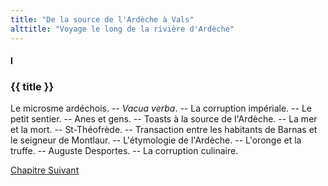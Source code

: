 ```yaml
---
title: "De la source de l'Ardèche à Vals"
alttitle: "Voyage le long de la rivière d'Ardèche"
---
```


#### I

### {{ title }}

<div id="tltr">

Le microsme ardéchois. -- _Vacua verba_. -- La corruption impériale. -- Le petit
sentier. -- Anes et gens. -- Toasts à la source de l'Ardèche. -- La mer et la
mort. -- St-Théofrède. -- Transaction entre les habitants de Barnas et le
seigneur de Montlaur. -- L'étymologie de l'Ardèche. -- L'oronge et la truffe. --
Auguste Desportes. -- La corruption culinaire.

</div>

<div id="next">

[Chapitre Suivant](02.html)

</div>
